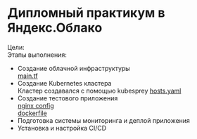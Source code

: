 # Дипломный практикум в Яндекс.Облако  
Цели:   
Этапы выполнения:   
- Создание облачной инфраструктуры   
[main.tf](https://github.com/Kostromin-Mixa/diplom/blob/main/main.tf)   
- Создание Kubernetes кластера   
Кластер создавался с помощью kubesprey [hosts.yaml](https://github.com/Kostromin-Mixa/diplom/blob/main/hosts.yaml)   
- Создание тестового приложения   
[nginx config](https://github.com/Kostromin-Mixa/diplom/blob/main/config)   
[dockerfile](https://github.com/Kostromin-Mixa/diplom/blob/main/dockerfile)   
- Подготовка cистемы мониторинга и деплой приложения   
- Установка и настройка CI/CD   

